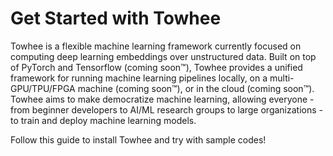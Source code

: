 # Get Started with Towhee

Towhee is a flexible machine learning framework currently focused on computing deep learning embeddings over unstructured data. Built on top of PyTorch and Tensorflow (coming soon™), Towhee provides a unified framework for running machine learning pipelines locally, on a multi-GPU/TPU/FPGA machine (coming soon™), or in the cloud (coming soon™). Towhee aims to make democratize machine learning, allowing everyone - from beginner developers to AI/ML research groups to large organizations - to train and deploy machine learning models.

Follow this guide to install Towhee and try with sample codes!
